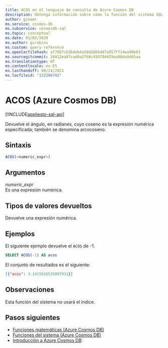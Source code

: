 ```yaml
---
title: ACOS en el lenguaje de consulta de Azure Cosmos DB
description: Obtenga información sobre cómo la función del sistema SQL ACOS (arccosice) en Azure Cosmos DB devuelve el ángulo, en radianes, cuyo coseno es la expresión numérica especificada.
author: ginamr
ms.service: cosmos-db
ms.subservice: cosmosdb-sql
ms.topic: conceptual
ms.date: 03/03/2020
ms.author: girobins
ms.custom: query-reference
ms.openlocfilehash: af76b7cb36deb4a58d2666497a957ff14ea90b03
ms.sourcegitcommit: 2d412ea97cad0a2f66c434794429ea80da9d65aa
ms.translationtype: HT
ms.contentlocale: es-ES
ms.lasthandoff: 08/14/2021
ms.locfileid: "122206742"
---
```

# <a name="acos-azure-cosmos-db"></a>ACOS (Azure Cosmos DB)
[!INCLUDE[appliesto-sql-api](../includes/appliesto-sql-api.md)]

 Devuelve el ángulo, en radianes, cuyo coseno es la expresión numérica especificada; también se denomina arcocoseno.  
  
## <a name="syntax"></a>Sintaxis
  
```sql
ACOS(<numeric_expr>)  
```  
  
## <a name="arguments"></a>Argumentos
  
*numeric_expr*  
   Es una expresión numérica.  
  
## <a name="return-types"></a>Tipos de valores devueltos
  
  Devuelve una expresión numérica.  
  
## <a name="examples"></a>Ejemplos
  
  El siguiente ejemplo devuelve el `ACOS` de -1.  
  
```sql
SELECT ACOS(-1) AS acos 
```  
  
 El conjunto de resultados es el siguiente:  
  
```json
[{"acos": 3.1415926535897931}]  
```  

## <a name="remarks"></a>Observaciones

Esta función del sistema no usará el índice.

## <a name="next-steps"></a>Pasos siguientes

- [Funciones matemáticas (Azure Cosmos DB)](sql-query-mathematical-functions.md)
- [Funciones del sistema (Azure Cosmos DB)](sql-query-system-functions.md)
- [Introducción a Azure Cosmos DB](../introduction.md)
